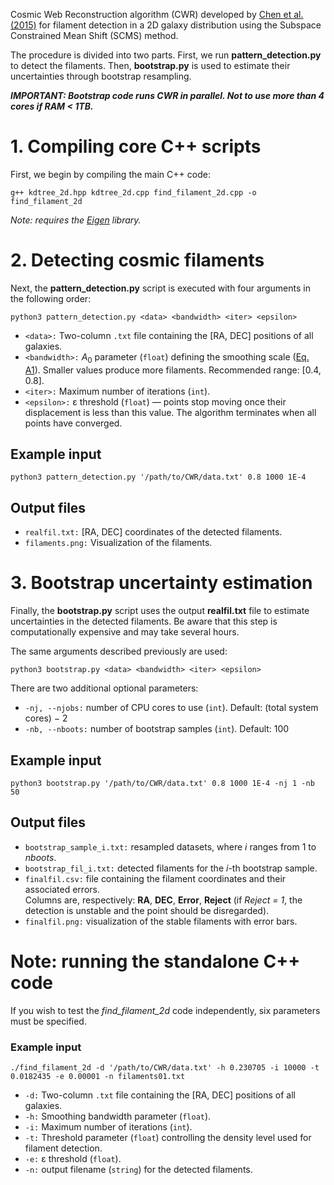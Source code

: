Cosmic Web Reconstruction algorithm (CWR) developed by [Chen et al. (2015)](https://academic.oup.com/mnras/article/454/1/1140/1138949) for filament detection in a 2D galaxy distribution using the Subspace Constrained Mean Shift (SCMS) method.

The procedure is divided into two parts. First, we run **pattern_detection.py** to detect the filaments. Then, **bootstrap.py** is used to estimate their uncertainties through bootstrap resampling.

**_IMPORTANT: Bootstrap code runs CWR in parallel. Not to use more than 4 cores if RAM < 1TB._**



# 1. Compiling core C++ scripts

First, we begin by compiling the main C++ code:

````
g++ kdtree_2d.hpp kdtree_2d.cpp find_filament_2d.cpp -o find_filament_2d
````
_Note: requires the [Eigen](https://github.com/PX4/eigen/tree/master) library._



# 2. Detecting cosmic filaments

Next, the **pattern_detection.py** script is executed with four arguments in the following order:

```
python3 pattern_detection.py <data> <bandwidth> <iter> <epsilon>
```

- `<data>:` Two-column `.txt` file containing the [RA, DEC] positions of all galaxies.
- `<bandwidth>:` _A_<sub>0</sub> parameter (`float`) defining the smoothing scale ([Eq. A1](https://academic.oup.com/mnras/article/454/1/1140/1138949)). Smaller values produce more filaments. Recommended range: [0.4, 0.8].
- `<iter>:` Maximum number of iterations (`int`).
- `<epsilon>:` ε threshold (`float`) — points stop moving once their displacement is less than this value. The algorithm terminates when all points have converged.

## Example input

```
python3 pattern_detection.py '/path/to/CWR/data.txt' 0.8 1000 1E-4
```

## Output files

- `realfil.txt:` [RA, DEC] coordinates of the detected filaments.
- `filaments.png:` Visualization of the filaments.



# 3. Bootstrap uncertainty estimation

Finally, the **bootstrap.py** script uses the output **realfil.txt** file to estimate uncertainties in the detected filaments. Be aware that this step is computationally expensive and may take several hours.

The same arguments described previously are used:

```
python3 bootstrap.py <data> <bandwidth> <iter> <epsilon>
```

There are two additional optional parameters:

- `-nj, --njobs:` number of CPU cores to use (`int`). Default: (total system cores) − 2
- `-nb, --nboots:` number of bootstrap samples (`int`). Default: 100

## Example input

```
python3 bootstrap.py '/path/to/CWR/data.txt' 0.8 1000 1E-4 -nj 1 -nb 50
```

## Output files

- `bootstrap_sample_i.txt:` resampled datasets, where _i_ ranges from 1 to _nboots_.
- `bootstrap_fil_i.txt:` detected filaments for the _i_-th bootstrap sample.
- `finalfil.csv:` file containing the filament coordinates and their associated errors.  
  Columns are, respectively: **RA**, **DEC**, **Error**, **Reject** (if *Reject = 1*, the detection is unstable and the point should be disregarded).  
- `finalfil.png:` visualization of the stable filaments with error bars.



# Note: running the standalone C++ code

If you wish to test the _find_filament_2d_ code independently, six parameters must be specified.

### Example input

```
./find_filament_2d -d '/path/to/CWR/data.txt' -h 0.230705 -i 10000 -t 0.0182435 -e 0.00001 -n filaments01.txt
```

- `-d:` Two-column `.txt` file containing the [RA, DEC] positions of all galaxies.
- `-h:` Smoothing bandwidth parameter (`float`).
- `-i:` Maximum number of iterations (`int`).
- `-t:` Threshold parameter (`float`) controlling the density level used for filament detection.
- `-e:` ε threshold (`float`).
- `-n:` output filename (`string`) for the detected filaments.
